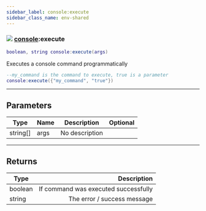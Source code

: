 ```yaml
---
sidebar_label: console:execute
sidebar_class_name: env-shared
---
```


### ![](/img/wiki/shared.png) [console](../console/README.md):execute

```lua
boolean, string console:execute(args)
```

Executes a console command programmatically<br/>
```lua
--my_command is the command to execute, true is a parameter
console:execute({"my_command", "true"})
```


-----------------
## Parameters

| Type   | Name | Description | Optional |
| ------ | ---- | ----------- | -------: |
| string[] | args | No description |   |

-----------------
## Returns

| Type   | Description |
| ------ | ----------: |
| boolean | If command was executed successfully |
| string | The error / success message |
